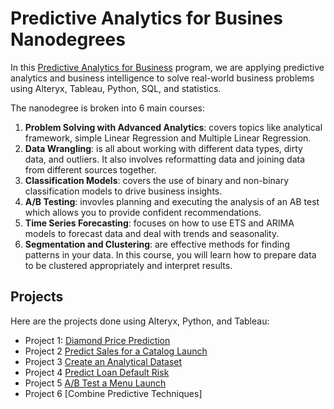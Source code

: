 # Predictive Analytics for Busines Nanodegrees

In this [Predictive Analytics for Business](https://www.udacity.com/course/predictive-analytics-for-business-nanodegree--nd008t) program, we are applying predictive analytics and business intelligence to solve real-world business problems using Alteryx, Tableau, Python, SQL, and statistics.

The nanodegree is broken into 6 main courses:

1. <b>Problem Solving with Advanced Analytics</b>: covers topics like analytical framework, simple Linear Regression and Multiple Linear Regression.
2. <b>Data Wrangling</b>: is all about working with different data types, dirty data, and outliers. It also involves reformatting data and joining data from different sources together.
3. <b>Classification Models</b>: covers the use of binary and non-binary classification models to drive business insights.
4. <b>A/B Testing</b>: invovles planning and executing the analysis of an AB test which allows you to provide confident recommendations.
5. <b>Time Series Forecasting</b>: focuses on how to use ETS and ARIMA models to forecast data and deal with trends and seasonality.
6. <b>Segmentation and Clustering</b>: are effective methods for finding patterns in your data. In this course, you will learn how to prepare data to be clustered appropriately and interpret results.

## Projects
Here are the projects done using Alteryx, Python, and Tableau:
* Project 1: [Diamond Price Prediction](https://github.com/PeacePeters/Predictive-Analytics-for-Business/tree/main/diamond-price-prediction)
* Project 2 [Predict Sales for a Catalog Launch](https://github.com/PeacePeters/Predictive-Analytics-for-Business/tree/main/catalog-demand-prediction)
* Project 3 [Create an Analytical Dataset]()
* Project 4 [Predict Loan Default Risk]()
* Project 5 [A/B Test a Menu Launch]()
* Project 6 [Combine Predictive Techniques]

